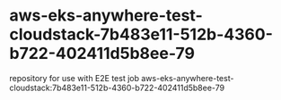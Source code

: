 # aws-eks-anywhere-test-cloudstack-7b483e11-512b-4360-b722-402411d5b8ee-79
repository for use with E2E test job aws-eks-anywhere-test-cloudstack:7b483e11-512b-4360-b722-402411d5b8ee-79
